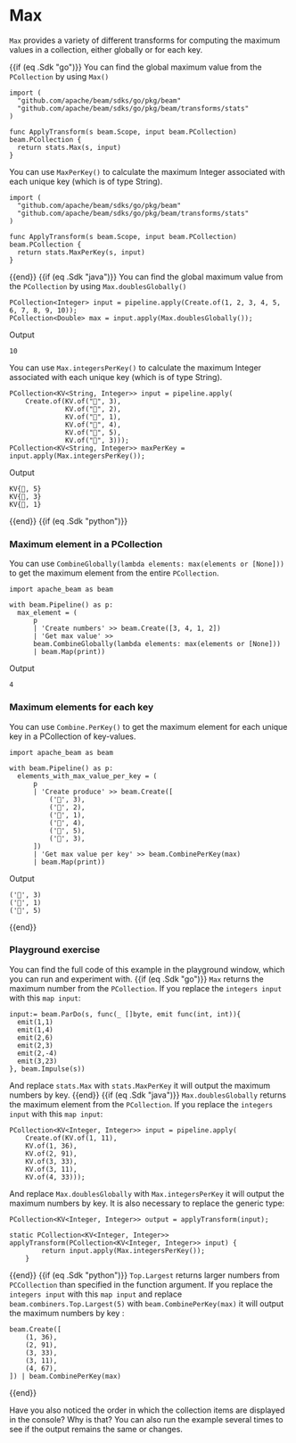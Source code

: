 <!--
Licensed under the Apache License, Version 2.0 (the "License");
you may not use this file except in compliance with the License.
You may obtain a copy of the License at
http://www.apache.org/licenses/LICENSE-2.0
Unless required by applicable law or agreed to in writing, software
distributed under the License is distributed on an "AS IS" BASIS,
WITHOUT WARRANTIES OR CONDITIONS OF ANY KIND, either express or implied.
See the License for the specific language governing permissions and
limitations under the License.
-->

# Max

`Max` provides a variety of different transforms for computing the maximum values in a collection, either globally or for each key.

{{if (eq .Sdk "go")}}
You can find the global maximum value from the `PCollection` by using `Max()`

```
import (
  "github.com/apache/beam/sdks/go/pkg/beam"
  "github.com/apache/beam/sdks/go/pkg/beam/transforms/stats"
)

func ApplyTransform(s beam.Scope, input beam.PCollection) beam.PCollection {
  return stats.Max(s, input)
}
```

You can use `MaxPerKey()` to calculate the maximum Integer associated with each unique key (which is of type String).

```
import (
  "github.com/apache/beam/sdks/go/pkg/beam"
  "github.com/apache/beam/sdks/go/pkg/beam/transforms/stats"
)

func ApplyTransform(s beam.Scope, input beam.PCollection) beam.PCollection {
  return stats.MaxPerKey(s, input)
}
```
{{end}}
{{if (eq .Sdk "java")}}
You can find the global maximum value from the `PCollection` by using `Max.doublesGlobally()`

```
PCollection<Integer> input = pipeline.apply(Create.of(1, 2, 3, 4, 5, 6, 7, 8, 9, 10));
PCollection<Double> max = input.apply(Max.doublesGlobally());
```

Output

```
10
```

You can use `Max.integersPerKey()` to calculate the maximum Integer associated with each unique key (which is of type String).

```
PCollection<KV<String, Integer>> input = pipeline.apply(
    Create.of(KV.of("🥕", 3),
              KV.of("🥕", 2),
              KV.of("🍆", 1),
              KV.of("🍅", 4),
              KV.of("🍅", 5),
              KV.of("🍅", 3)));
PCollection<KV<String, Integer>> maxPerKey = input.apply(Max.integersPerKey());
```

Output

```
KV{🍅, 5}
KV{🥕, 3}
KV{🍆, 1}
```
{{end}}
{{if (eq .Sdk "python")}}

### Maximum element in a PCollection

You can use `CombineGlobally(lambda elements: max(elements or [None]))` to get the maximum element from the entire `PCollection`.

```
import apache_beam as beam

with beam.Pipeline() as p:
  max_element = (
      p
      | 'Create numbers' >> beam.Create([3, 4, 1, 2])
      | 'Get max value' >>
      beam.CombineGlobally(lambda elements: max(elements or [None]))
      | beam.Map(print))
```

Output

```
4
```

### Maximum elements for each key

You can use `Combine.PerKey()` to get the maximum element for each unique key in a PCollection of key-values.

```
import apache_beam as beam

with beam.Pipeline() as p:
  elements_with_max_value_per_key = (
      p
      | 'Create produce' >> beam.Create([
          ('🥕', 3),
          ('🥕', 2),
          ('🍆', 1),
          ('🍅', 4),
          ('🍅', 5),
          ('🍅', 3),
      ])
      | 'Get max value per key' >> beam.CombinePerKey(max)
      | beam.Map(print))
```

Output

```
('🥕', 3)
('🍆', 1)
('🍅', 5)
```
{{end}}

### Playground exercise

You can find the full code of this example in the playground window, which you can run and experiment with.
{{if (eq .Sdk "go")}}
`Max` returns the maximum number from the `PCollection`. If you replace the `integers input` with this `map input`:

```
input:= beam.ParDo(s, func(_ []byte, emit func(int, int)){
  emit(1,1)
  emit(1,4)
  emit(2,6)
  emit(2,3)
  emit(2,-4)
  emit(3,23)
}, beam.Impulse(s))
```

And replace `stats.Max` with `stats.MaxPerKey` it will output the maximum numbers by key.
{{end}}
{{if (eq .Sdk "java")}}
`Max.doublesGlobally` returns the maximum element from the `PCollection`. If you replace the `integers input` with this `map input`:

```
PCollection<KV<Integer, Integer>> input = pipeline.apply(
    Create.of(KV.of(1, 11),
    KV.of(1, 36),
    KV.of(2, 91),
    KV.of(3, 33),
    KV.of(3, 11),
    KV.of(4, 33)));
```

And replace `Max.doublesGlobally` with `Max.integersPerKey` it will output the maximum numbers by key. It is also necessary to replace the generic type:

```
PCollection<KV<Integer, Integer>> output = applyTransform(input);
```

```
static PCollection<KV<Integer, Integer>> applyTransform(PCollection<KV<Integer, Integer>> input) {
        return input.apply(Max.integersPerKey());
    }
```
{{end}}
{{if (eq .Sdk "python")}}
`Top.Largest` returns larger numbers from `PCCollection` than specified in the function argument. If you replace the `integers input` with this `map input` and replace `beam.combiners.Top.Largest(5)` with `beam.CombinePerKey(max)` it will output the maximum numbers by key :

```
beam.Create([
    (1, 36),
    (2, 91),
    (3, 33),
    (3, 11),
    (4, 67),
]) | beam.CombinePerKey(max)
```
{{end}}

Have you also noticed the order in which the collection items are displayed in the console? Why is that? You can also run the example several times to see if the output remains the same or changes.
